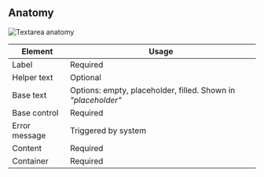 
## Anatomy

![Textarea anatomy](/assets/components/form/textarea/textarea-anatomy.png)

| Element          | Usage                                           |
|------------------|-------------------------------------------------|
| Label             | Required                      |
| Helper text            | Optional |
| Base text      | Options: empty, placeholder, filled. Shown in _"placeholder"_       |
| Base control          | Required                                        |
| Error message   | Triggered by system                                        |
| Content          | Required                                        |
| Container        | Required                                        |
